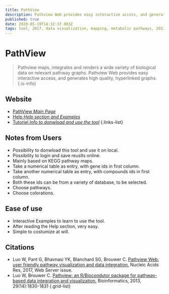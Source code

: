 ```yaml
---
title: PathView
description: Pathview Web provides easy interactive access, and generates high quality, hyperlinked graphs.
published: true
date: 2020-05-19T14:32:37.883Z
tags: tool, 2017, data visualization, mapping, metabolic pathways, 2013
---
```


# PathView

> Pathview maps, integrates and renders a wide variety of biological data on relevant pathway graphs.
&NewLine;
Pathview Web provides easy interactive access, and generates high quality, hyperlinked graphs.
{.is-info}

## Website

- [PathView *Main Page*](https://pathview.uncc.edu/)
- [Help *Help section and Examples*](https://pathview.uncc.edu/overview)
- [Tutoriel *Info to donwload and use the tool*](http://www.bioconductor.org/packages/release/bioc/vignettes/pathview/inst/doc/pathview.pdf)
{.links-list}

## Notes from Users
- Possibility to donwload this tool and use it on local.
- Possibility to login and save reuslts online.
- Mainly based on KEGG pathway maps.
- Take a numerical table as entry, with gene ids in first column.
- Take another numerical table as entry, with compounds ids in first column.
- Both these ids can be from a variety of database, to be selected.
- Choose pathways.
- Choose colorations.

## Ease of use
- Interactive Examples to learn to use the tool.
- After reading the Help section, very easy.
- Simple to costumize at will.

## Citations

- Luo W, Pant G, Bhavnasi YK, Blanchard SG, Brouwer C. [Pathview Web: user friendly pathway visualization and data integration.](https://academic.oup.com/nar/article/45/W1/W501/3804420) Nucleic Acids Res, 2017, Web Server issue.
- Luo W, Brouwer C. [Pathview: an R/Biocondutor package for pathway-based data integration and visualization.](https://academic.oup.com/bioinformatics/article/29/14/1830/232698) Bioinformatics, 2013, 29(14):1830-1831
{.grid-list}